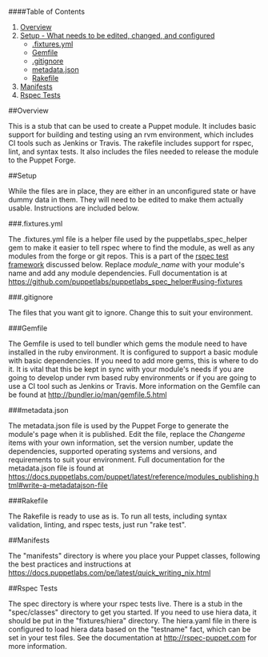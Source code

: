 ####Table of Contents

1. [Overview](#overview)
2. [Setup - What needs to be edited, changed, and configured](#setup)
    * [.fixtures.yml](#fixtures)
    * [Gemfile](#gemfile)
    * [.gitignore](#gitignore)
    * [metadata.json](#metadata)
    * [Rakefile](#rakefile)
3. [Manifests](#manifests)
4. [Rspec Tests](#rspec-tests)

##Overview

This is a stub that can be used to create a Puppet module. It includes basic support for building and testing using an rvm environment, which includes CI tools such as Jenkins or Travis. The rakefile includes support for rspec, lint, and syntax tests. It also includes the files needed to release the module to the Puppet Forge.

##Setup

While the files are in place, they are either in an unconfigured state or have dummy data in them. They will need to be edited to make them actually usable. Instructions are included below.

###.fixtures.yml

The .fixtures.yml file is a helper file used by the puppetlabs\_spec\_helper gem to make it easier to tell rspec where to find the module, as well as any modules from the forge or git repos. This is a part of the [rspec test framework](#rspec-tests) discussed below. Replace *module\_name* with your module's name and add any module dependencies. Full documentation is at https://github.com/puppetlabs/puppetlabs_spec_helper#using-fixtures

###.gitignore

The files that you want git to ignore. Change this to suit your environment.

###Gemfile

The Gemfile is used to tell bundler which gems the module need to have installed in the ruby environment. It is configured to support a basic module with basic dependencies. If you need to add more gems, this is where to do it. It is vital that this be kept in sync with your module's needs if you are going to develop under rvm based ruby environments or if you are going to use a CI tool such as Jenkins or Travis. More information on the Gemfile can be found at http://bundler.io/man/gemfile.5.html

###metadata.json

The metadata.json file is used by the Puppet Forge to generate the module's page when it is published. Edit the file, replace the *Changeme* items with your own information, set the version number, update the dependencies, supported operating systems and versions, and requirements to suit your environment. Full documentation for the metadata.json file is found at https://docs.puppetlabs.com/puppet/latest/reference/modules_publishing.html#write-a-metadatajson-file

###Rakefile

The Rakefile is ready to use as is. To run all tests, including syntax validation, linting, and rspec tests, just run "rake test".

##Manifests

The "manifests" directory is where you place your Puppet classes, following the best practices and instructions at https://docs.puppetlabs.com/pe/latest/quick_writing_nix.html

##Rspec Tests

The spec directory is where your rspec tests live. There is a stub in the "spec/classes" directory to get you started. If you need to use hiera data, it should be put in the "fixtures/hiera" directory. The hiera.yaml file in there is configured to load hiera data based on the "testname" fact, which can be set in your test files. See the documentation at http://rspec-puppet.com for more information.
